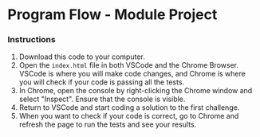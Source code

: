 # Program Flow - Module Project

### Instructions

1. Download this code to your computer.
2. Open the `index.html` file in both VSCode and the Chrome Browser. VSCode is where you will make code changes, and Chrome is where you will check if your code is passing all the tests. 
3. In Chrome, open the console by right-clicking the Chrome window and select "Inspect". Ensure that the console is visible. 
4. Return to VSCode and start coding a solution to the first challenge. 
5. When you want to check if your code is correct, go to Chrome and refresh the page to run the tests and see your results.

